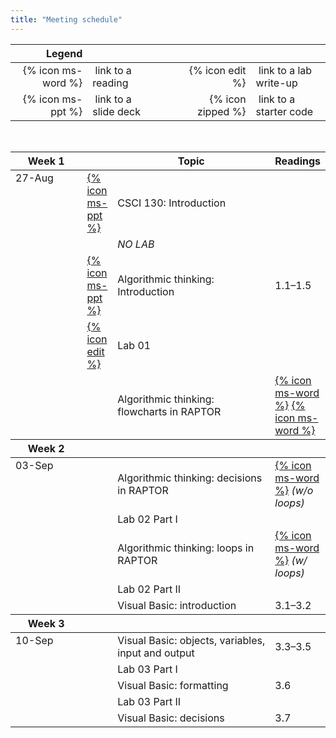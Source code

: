 ```yaml
---
title: "Meeting schedule"
---
```


<table>
  <thead>
    <th style="text-align:right">Legend</th>
    <th></th>
    <th style="width:20px"></th>
    <th></th>
    <th></th>
  </thead>
  <tbody>
    <tr>
      <td style="text-align: right">{% icon ms-word %}</td>
      <td>&nbsp;link to a reading</td>
      <td></td>
      <td style="text-align: right">{% icon edit %}</td>
      <td>&nbsp;link to a lab write-up</td>
    </tr>
    <tr>
      <td style="text-align: right">{% icon ms-ppt %}</td>
      <td>&nbsp;link to a slide deck</td>
      <td></td>
      <td style="text-align: right">{% icon zipped %}</td>
      <td>&nbsp;link to a starter code</td>
    </tr>
  </tbody>
</table>
<br>
<table class="ic-Table ic-Table--condensed ic-Table--hover-row">
  <thead>
    <tr class="ic-Table__row--bg-neutral">
      <th style="width:100px">Week 1</th>
      <th style="width:20px"></th>
      <th style="width:50%">Topic</th>
      <th>Readings</th>
    </tr>
  </thead>
  <tbody>
    <tr>
      <td rowspan="0" style="vertical-align:top">27-Aug</td>
      <td><a href="{% file lectures/00/slides.pptx %}">{% icon ms-ppt %}</a></td>
      <td>CSCI 130: Introduction</td>
      <td></td>
    </tr>
    <tr>
      <td></td>
      <td><em>NO LAB</em></td>
      <td></td>
    </tr>
    <tr>
      <td><a href="{% file lectures/01/slides.pptx %}">{% icon ms-ppt %}</a></td>
      <td>Algorithmic thinking: Introduction</td>
      <td>1.1&ndash;1.5</td>
    </tr>
    <tr>
      <td><a href="{% file labs/Lab01/Lab.pdf %}">{% icon edit %}</a></td>
      <td>Lab 01</td>
      <td></td>
    </tr>
    <tr>
      <td></td>
      <td>Algorithmic thinking: flowcharts in RAPTOR</td>
      <td><a href="{% file readings/RAPTOR-Introduction.docx %}">{% icon ms-word %}</a> <a href="{% file readings/RAPTOR-Graphics.docx %}">{% icon ms-word %}</a></td>
    </tr>
  </tbody>
  <thead>
    <tr class="ic-Table__row--bg-neutral">
      <th>Week 2</th>
      <th></th>
      <th></th>
      <th></th>
    </tr>
  </thead>
  <tbody>
    <tr>
      <td rowspan="0" style="vertical-align:top">03-Sep</td>
      <td></td>
      <td>Algorithmic thinking: decisions in RAPTOR</td>
      <td><a href="{% file readings/RAPTOR-Control.docx %}">{% icon ms-word %}</a> <em>(w/o loops)</em></td>
    </tr>
    <tr>
      <td></td>
      <td>Lab 02 Part I</td>
      <td></td>
    </tr>
    <tr>
      <td></td>
      <td>Algorithmic thinking: loops in RAPTOR</td>
      <td><a href="{% file readings/RAPTOR-Control.docx %}">{% icon ms-word %}</a> <em>(w/ loops)</em></td>
    </tr>
    <tr>
      <td></td>
      <td>Lab 02 Part II</td>
      <td></td>
    </tr>
    <tr>
      <td></td>
      <td>Visual Basic: introduction</td>
      <td>3.1&ndash;3.2</td>
    </tr>
  </tbody>
  <thead>
    <tr class="ic-Table__row--bg-neutral">
      <th>Week 3</th>
      <th></th>
      <th></th>
      <th></th>
    </tr>
  </thead>
  <tbody>
    <tr>
      <td rowspan="0" style="vertical-align:top">10-Sep</td>
      <td></td>
      <td>Visual Basic: objects, variables, input and output</td>
      <td>3.3&ndash;3.5</td>
    </tr>
    <tr>
      <td></td>
      <td>Lab 03 Part I</td>
      <td></td>
    </tr>
    <tr>
      <td></td>
      <td>Visual Basic: formatting</td>
      <td>3.6</td>
    </tr>
    <tr>
      <td></td>
      <td>Lab 03 Part II</td>
      <td></td>
    </tr>
    <tr>
      <td></td>
      <td>Visual Basic: decisions</td>
      <td>3.7</td>
    </tr>
  </tbody>
</table>

